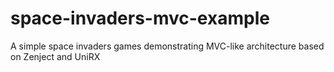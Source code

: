 # space-invaders-mvc-example
A simple space invaders games demonstrating MVC-like architecture based on Zenject and UniRX
